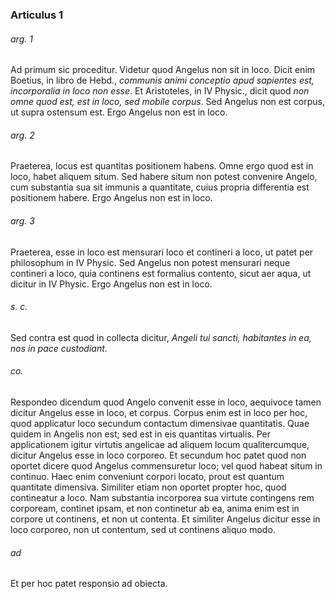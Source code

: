 ### Articulus 1

###### arg. 1
Ad primum sic proceditur. Videtur quod Angelus non sit in loco. Dicit enim Boetius, in libro de Hebd., *communis animi conceptio apud sapientes est, incorporalia in loco non esse*. Et Aristoteles, in IV Physic., dicit quod *non omne quod est, est in loco, sed mobile corpus*. Sed Angelus non est corpus, ut supra ostensum est. Ergo Angelus non est in loco.

###### arg. 2
Praeterea, locus est quantitas positionem habens. Omne ergo quod est in loco, habet aliquem situm. Sed habere situm non potest convenire Angelo, cum substantia sua sit immunis a quantitate, cuius propria differentia est positionem habere. Ergo Angelus non est in loco.

###### arg. 3
Praeterea, esse in loco est mensurari loco et contineri a loco, ut patet per philosophum in IV Physic. Sed Angelus non potest mensurari neque contineri a loco, quia continens est formalius contento, sicut aer aqua, ut dicitur in IV Physic. Ergo Angelus non est in loco.

###### s. c.
Sed contra est quod in collecta dicitur, *Angeli tui sancti, habitantes in ea, nos in pace custodiant*.

###### co.
Respondeo dicendum quod Angelo convenit esse in loco, aequivoce tamen dicitur Angelus esse in loco, et corpus. Corpus enim est in loco per hoc, quod applicatur loco secundum contactum dimensivae quantitatis. Quae quidem in Angelis non est; sed est in eis quantitas virtualis. Per applicationem igitur virtutis angelicae ad aliquem locum qualitercumque, dicitur Angelus esse in loco corporeo. Et secundum hoc patet quod non oportet dicere quod Angelus commensuretur loco; vel quod habeat situm in continuo. Haec enim conveniunt corpori locato, prout est quantum quantitate dimensiva. Similiter etiam non oportet propter hoc, quod contineatur a loco. Nam substantia incorporea sua virtute contingens rem corpoream, continet ipsam, et non continetur ab ea, anima enim est in corpore ut continens, et non ut contenta. Et similiter Angelus dicitur esse in loco corporeo, non ut contentum, sed ut continens aliquo modo.

###### ad 
Et per hoc patet responsio ad obiecta.


